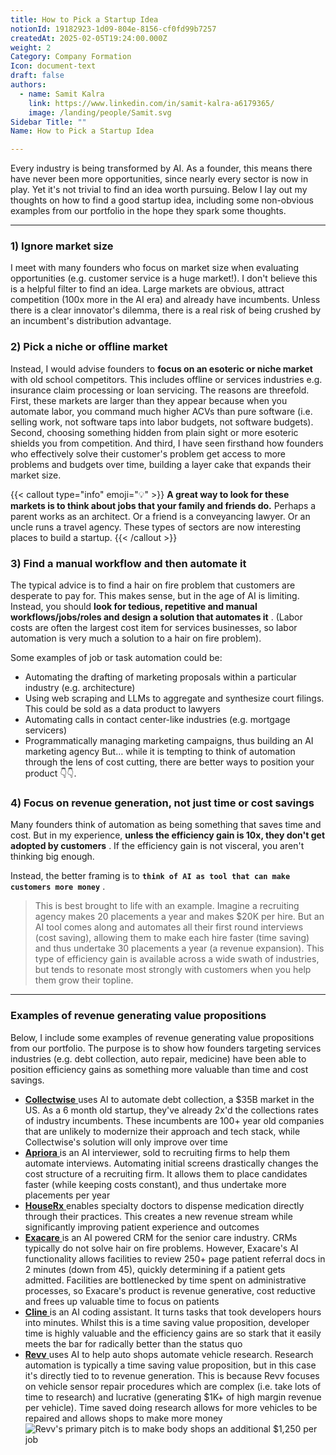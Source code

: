 ```yaml
---
title: How to Pick a Startup Idea
notionId: 19182923-1d09-804e-8156-cf0fd99b7257
createdAt: 2025-02-05T19:24:00.000Z
weight: 2
Category: Company Formation
Icon: document-text
draft: false
authors:
  - name: Samit Kalra
    link: https://www.linkedin.com/in/samit-kalra-a6179365/
    image: /landing/people/Samit.svg
Sidebar Title: ""
Name: How to Pick a Startup Idea

---
```




Every industry is being transformed by AI. As a founder, this means there have never been more opportunities, since nearly every sector is now in play. Yet it's not trivial to find an idea worth pursuing. Below I lay out my thoughts on how to find a good startup idea, including some non-obvious examples from our portfolio in the hope they spark some thoughts.

---


### 1) Ignore market size


I meet with many founders who focus on market size when evaluating opportunities (e.g. customer service is a huge market!). I don't believe this is a helpful filter to find an idea. Large markets are obvious, attract competition (100x more in the AI era) and already have incumbents. Unless there is a clear innovator's dilemma, there is a real risk of being crushed by an incumbent's distribution advantage.

###  **2) Pick a niche or offline market** 


Instead, I would advise founders to  **focus on an esoteric or niche market**  with old school competitors. This includes offline or services industries e.g. insurance claim processing or loan servicing. The reasons are threefold. First, these markets are larger than they appear because when you automate labor, you command much higher ACVs than pure software (i.e. selling work, not software taps into labor budgets, not software budgets). Second, choosing something hidden from plain sight or more esoteric shields you from competition. And third, I have seen firsthand how founders who effectively solve their customer's problem get access to more problems and budgets over time, building a layer cake that expands their market size.

{{< callout type="info" emoji="💡" >}}
 **A great way to look for these markets is to think about jobs that your family and friends do.**  Perhaps a parent works as an architect. Or a friend is a conveyancing lawyer. Or an uncle runs a travel agency. These types of sectors are now interesting places to build a startup.
{{< /callout >}}


###  **3) Find a manual workflow and then automate it** 


The typical advice is to find a hair on fire problem that customers are desperate to pay for. This makes sense, but in the age of AI is limiting. Instead, you should  **look for tedious, repetitive and manual workflows/jobs/roles and design a solution that automates it** . (Labor costs are often the largest cost item for services businesses, so labor automation is very much a solution to a hair on fire problem). 

Some examples of job or task automation could be: 

- Automating the drafting of marketing proposals within a particular industry (e.g. architecture)
- Using web scraping and LLMs to aggregate and synthesize court filings. This could be sold as a data product to lawyers
- Automating calls in contact center-like industries (e.g. mortgage servicers)
- Programmatically managing marketing campaigns, thus building an AI marketing agency
But… while it is tempting to think of automation through the lens of cost cutting, there are better ways to position your product 👇👇.

###  **4) Focus on revenue generation, not just time or cost savings** 


Many founders think of automation as being something that saves time and cost. But in my experience,  **unless the efficiency gain is 10x, they don't get adopted by customers** . If the efficiency gain is not visceral, you aren't thinking big enough.

Instead, the better framing is to  **`think of AI as tool that can make customers more money`** .

> This is best brought to life with an example. Imagine a recruiting agency makes 20 placements a year and makes $20K per hire. But an AI tool comes along and automates all their first round interviews (cost saving), allowing them to make each hire faster (time saving) and thus undertake 30 placements a year (a revenue expansion). This type of efficiency gain is available across a wide swath of industries, but tends to resonate most strongly with customers when you help them grow their topline. 


---


###  **Examples of revenue generating value propositions** 


Below, I include some examples of revenue generating value propositions from our portfolio. The purpose is to show how founders targeting services industries (e.g. debt collection, auto repair, medicine) have been able to position efficiency gains as something more valuable than time and cost savings.

- [ **Collectwise** ](https://collectwise.com/) uses AI to automate debt collection, a $35B market in the US. As a 6 month old startup, they've already 2x'd the collections rates of industry incumbents. These incumbents are 100+ year old companies that are unlikely to modernize their approach and tech stack, while Collectwise's solution will only improve over time
- [ **Apriora** ](https://www.apriora.ai/) is an AI interviewer, sold to recruiting firms to help them automate interviews. Automating initial screens drastically changes the cost structure of a recruiting firm. It allows them to place candidates faster (while keeping costs constant), and thus undertake more placements per year
- [ **HouseRx** ](https://houserx.com/) enables specialty doctors to dispense medication directly through their practices. This creates a new revenue stream while significantly improving patient experience and outcomes
- [ **Exacare** ](https://www.exacare.com/) is an AI powered CRM for the senior care industry. CRMs typically do not solve hair on fire problems. However, Exacare's AI functionality allows facilities to review 250+ page patient referral docs in 2 minutes (down from 45), quickly determining if a patient gets admitted. Facilities are bottlenecked by time spent on administrative processes, so Exacare's product is revenue generative, cost reductive and frees up valuable time to focus on patients
- [ **Cline** ](https://cline.bot/) is an AI coding assistant. It turns tasks that took developers hours into minutes. Whilst this is a time saving value proposition, developer time is highly valuable and the efficiency gains are so stark that it easily meets the bar for radically better than the status quo
- [ **Revv** ](https://www.revvhq.com/) uses AI to help auto shops automate vehicle research. Research automation is typically a time saving value proposition, but in this case it's directly tied to to revenue generation. This is because Revv focuses on vehicle sensor repair procedures which are complex (i.e. take lots of time to research) and lucrative (generating $1K+ of high margin revenue per vehicle). Time saved doing research allows for more vehicles to be repaired and allows shops to make more money
![Revv's primary pitch is to make body shops an additional $1,250 per job](https://prod-files-secure.s3.us-west-2.amazonaws.com/52e751b5-230f-4649-8c4e-0224e58da4f9/370e296b-f1ec-4862-970d-c6e37079c7a0/Screen_Shot_2025-02-02_at_1.08.01_PM.png?X-Amz-Algorithm=AWS4-HMAC-SHA256&X-Amz-Content-Sha256=UNSIGNED-PAYLOAD&X-Amz-Credential=ASIAZI2LB466QALSSS4P%2F20251005%2Fus-west-2%2Fs3%2Faws4_request&X-Amz-Date=20251005T212019Z&X-Amz-Expires=3600&X-Amz-Security-Token=IQoJb3JpZ2luX2VjEOL%2F%2F%2F%2F%2F%2F%2F%2F%2F%2FwEaCXVzLXdlc3QtMiJGMEQCIHNeQnB7H7QrfJykk6PtpThUqpAS2F1PZvT74NYE9tdxAiBV0SNag8tTbZ7eIbs6fbQgGJNVW7aznw4hLnmQEcgwRSr%2FAwh7EAAaDDYzNzQyMzE4MzgwNSIMsGoegB7l47iqq7MPKtwDC3%2BvGUik58wUJHi3nzzFpqhgxCj%2Bna53HBl87%2F6mZL6qtF6q3QXVbdHqCVVTw97A7zjfqTmCTcNeonC3zvsdyNvBonMF6nPM%2Biz0iGWB6dVoGKQ8PHn8lx5NUjhiPuHEV3O2HyCWgiyeTHI1cwc2ro7VX2ss3jMWAqDg0YFYeUdl0fPcjqeYlReDKFO4Orc%2BBuc6CNimR2SogxF1wfEbcasMIzbo4%2BXksOBqlINR1DDNsAXordwant0Sml09IvTqDAngnfkr6tJEgy%2BZbR2wnmVwGvasIiEN1PVnkofvsO%2BC9qgoyerpRcKlTYo6F%2FWnMPLBEJhixSp7WIpW8DWGjEzUidRfu9oPTz0q8Rdm7%2BTSJ2X39QeFGBOmA5fCfYf4z%2FmMpIJa7PwOM4MwmUKXutp52vWlN3JHra6446wBlQLmeCi3rFicI3CPTOFTi2LtC6Ms9lw0wk7YUUHnJuotJUba503E6QG34oomMxr7ziZcYabhc7ju11e0YR3YegtECdBTTDRK6i4I%2BKfbLA8EwpBRnKB%2BhEFOOd10yBHEa7ZWIq8mOCH1crwZH48H3r0ss2%2Bymsw01GdFNxPKLo8IYk36wYec3XivJ4IimmWbI%2FNJfWwyN3cZ7ZAQSaswtOiKxwY6pgG3mWkfQmL8RyetFNOZfEGCQG6NhtRvZfhdRlugu8U2GCATT3ud2lITXrHHvNg4OMW8516EgLdUFORCS9MUk8Pb0vnXNR8cnV7aUX3Gh2tc4uluaxGd8VJ6QgcE7G3iBujeIHgvnpOm3JeJM%2BJBwbeC7BGiLhfdbdQ3lg1PoWmulOwxJl2%2BcnOPdUuNkRcQNH6q4jADcfA%2Ftjon%2FEkzof8AuAPuev7w&X-Amz-Signature=475d7ad68bd71dbe6a4fb9d4eb3f5f33569eeba7b9769cfd4fe5710f7c91662c&X-Amz-SignedHeaders=host&x-amz-checksum-mode=ENABLED&x-id=GetObject)


